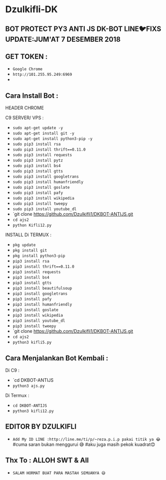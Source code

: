 # Dzulkifli-DK
BOT PROTECT PY3 ANTI JS DK-BOT LINE🐦FIXS UPDATE:JUM'AT 7 DESEMBER 2018
------
GET TOKEN :
------
- `Google Chrome`
- `http://101.255.95.249:6969`
-
Cara Install Bot :
------
HEADER CHROME

C9 SERVER/ VPS :
- `sudo apt-get update -y`
- `sudo apt-get install git -y`
- `sudo apt-get install python3-pip -y`
- `sudo pip3 install rsa`
- `sudo pip3 install thrift==0.11.0`
- `sudo pip3 install requests`
- `sudo pip3 install pytz`
- `sudo pip3 install bs4`
- `sudo pip3 install gtts`
- `sudo pip3 install googletrans`
- `sudo pip3 install humanfriendly`
- `sudo pip3 install goslate`
- `sudo pip3 install pafy`
- `sudo pip3 install wikipedia`
- `sudo pip3 install tweepy`
- `sudo pip3 install youtube_dl`
- `git clone  https://github.com/Dzulkifli1/DKBOT-ANTIJS.git
- `cd ajs2`
- `python Kifli12.py`

INSTALL Di TERMUX :
- `pkg update`
- `pkg install git`
- `pkg install python3-pip`
- `pip3 install rsa`
- `pip3 install thrift==0.11.0`
- `pip3 install requests`
- `pip3 install bs4`
- `pip3 install gtts`
- `pip3 install beautifulsoup`
- `pip3 install googletrans`
- `pip3 install pafy`
- `pip3 install humanfriendly`
- `pip3 install goslate`
- `pip3 install wikipedia`
- `pip3 install youtube_dl`
- `pip3 install tweepy`
- `git clone https://github.com/Dzulkifli1/DKBOT-ANTIJS.git
- `cd ajs2`
- `python3 kifli5.py`

Cara Menjalankan Bot Kembali :
------
Di C9 :
- `cd DKBOT-ANTIJS
- `python3 ajs.py`

Di Termux :
- `cd DKBOT-ANTIJS`
- `python3 kifli12.py`


EDITOR BY DZULKIFLI
------
- `Add My ID LINE :http://line.me/ti/p/~reza.p.i.p pakai titik ya 😂`
#cuma saran bukan menggurui 😅
#aku juga masih pekok kuadrat😊

Thx To : ALLOH SWT & All
------
- `SALAM HORMAT BUAT PARA MASTAH SEMUANYA 😅 `


